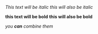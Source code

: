 *This text will be italic*
_this will also be italic_

**this text will be bold**
__this will also be bold__

_you **can** combine them_
